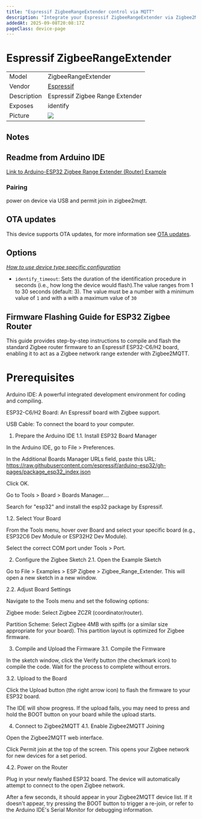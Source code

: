 ```yaml
---
title: "Espressif ZigbeeRangeExtender control via MQTT"
description: "Integrate your Espressif ZigbeeRangeExtender via Zigbee2MQTT with whatever smart home infrastructure you are using without the vendor's bridge or gateway."
addedAt: 2025-09-08T20:08:17Z
pageClass: device-page
---
```


<!-- !!!! -->
<!-- ATTENTION: This file is auto-generated through docgen! -->
<!-- You can only edit the "Notes"-Section between the two comment lines "Notes BEGIN" and "Notes END". -->
<!-- Do not use h1 or h2 heading within "## Notes"-Section. -->
<!-- !!!! -->

# Espressif ZigbeeRangeExtender 

|     |     |
|-----|-----|
| Model | ZigbeeRangeExtender   |
| Vendor  | [Espressif](/supported-devices/#v=Espressif)  |
| Description | Espressif Zigbee Range Extender |
| Exposes | identify |
| Picture | ![](https://www.zigbee2mqtt.io/images/devices/Espressif-ZigbeeRangeExtender.png) |


<!-- Notes BEGIN: You can edit here. Add "## Notes" headline if not already present. -->
## Notes

## Readme from Arduino IDE

[Link to Arduino-ESP32 Zigbee Range Extender (Router) Example](https://github.com/espressif/arduino-esp32/blob/master/libraries/Zigbee/examples/Zigbee_Range_Extender/README.md)

### Pairing
power on device via USB and permit join in zigbee2mqtt.

<!-- Notes END: Do not edit below this line -->


## OTA updates
This device supports OTA updates, for more information see [OTA updates](../guide/usage/ota_updates.md).


## Options
*[How to use device type specific configuration](../guide/configuration/devices-groups.md#specific-device-options)*

* `identify_timeout`: Sets the duration of the identification procedure in seconds (i.e., how long the device would flash).The value ranges from 1 to 30 seconds (default: 3). The value must be a number with a minimum value of `1` and with a with a maximum value of `30`

## Firmware Flashing Guide for ESP32 Zigbee Router
This guide provides step-by-step instructions to compile and flash the standard Zigbee router firmware to an Espressif ESP32-C6/H2 board, enabling it to act as a Zigbee network range extender with Zigbee2MQTT.

# Prerequisites
Arduino IDE: A powerful integrated development environment for coding and compiling.

ESP32-C6/H2 Board: An Espressif board with Zigbee support.

USB Cable: To connect the board to your computer.

1. Prepare the Arduino IDE
1.1. Install ESP32 Board Manager

In the Arduino IDE, go to File > Preferences.

In the Additional Boards Manager URLs field, paste this URL: https://raw.githubusercontent.com/espressif/arduino-esp32/gh-pages/package_esp32_index.json

Click OK.

Go to Tools > Board > Boards Manager....

Search for "esp32" and install the esp32 package by Espressif.

1.2. Select Your Board

From the Tools menu, hover over Board and select your specific board (e.g., ESP32C6 Dev Module or ESP32H2 Dev Module).

Select the correct COM port under Tools > Port.

2. Configure the Zigbee Sketch
2.1. Open the Example Sketch

Go to File > Examples > ESP Zigbee > Zigbee_Range_Extender. This will open a new sketch in a new window.

2.2. Adjust Board Settings

Navigate to the Tools menu and set the following options:

Zigbee mode: Select Zigbee ZCZR (coordinator/router).

Partition Scheme: Select Zigbee 4MB with spiffs (or a similar size appropriate for your board). This partition layout is optimized for Zigbee firmware.

3. Compile and Upload the Firmware
3.1. Compile the Firmware

In the sketch window, click the Verify button (the checkmark icon) to compile the code. Wait for the process to complete without errors.

3.2. Upload to the Board

Click the Upload button (the right arrow icon) to flash the firmware to your ESP32 board.

The IDE will show progress. If the upload fails, you may need to press and hold the BOOT button on your board while the upload starts.

4. Connect to Zigbee2MQTT
4.1. Enable Zigbee2MQTT Joining

Open the Zigbee2MQTT web interface.

Click Permit join at the top of the screen. This opens your Zigbee network for new devices for a set period.

4.2. Power on the Router

Plug in your newly flashed ESP32 board. The device will automatically attempt to connect to the open Zigbee network.

After a few seconds, it should appear in your Zigbee2MQTT device list. If it doesn't appear, try pressing the BOOT button to trigger a re-join, or refer to the Arduino IDE's Serial Monitor for debugging information.